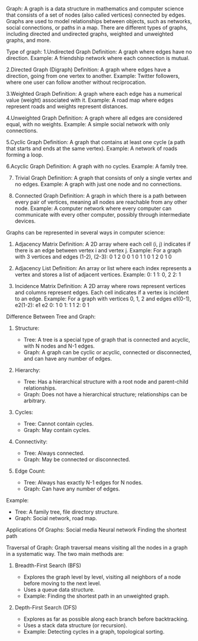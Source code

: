 Graph: A graph is a data structure in mathematics and computer science that consists of a set of nodes (also called vertices) connected by edges. Graphs are used to model relationships between objects, such as networks, social connections, or paths in a map. There are different types of graphs, including directed and undirected graphs, weighted and unweighted graphs, and more.

Type of graph: 
1.Undirected Graph
Definition: A graph where edges have no direction.
Example: A friendship network where each connection is mutual.

2.Directed Graph (Digraph)
Definition: A graph where edges have a direction, going from one vertex to another.
Example: Twitter followers, where one user can follow another without reciprocation.

3.Weighted Graph
Definition: A graph where each edge has a numerical value (weight) associated with it.
Example: A road map where edges represent roads and weights represent distances.

4.Unweighted Graph
Definition: A graph where all edges are considered equal, with no weights.
Example: A simple social network with only connections.

5.Cyclic Graph
Definition: A graph that contains at least one cycle (a path that starts and ends at the same vertex).
Example: A network of roads forming a loop.

6.Acyclic Graph
Definition: A graph with no cycles.
Example: A family tree.

7. Trivial Graph
Definition: A graph that consists of only a single vertex and no edges.
Example: A graph with just one node and no connections.

8. Connected Graph
Definition: A graph in which there is a path between every pair of vertices, meaning all nodes are reachable from any other node.
Example: A computer network where every computer can communicate with every other computer, possibly through intermediate devices.



<!-- Graph Representation: -->
Graphs can be represented in several ways in computer science:

1. Adjacency Matrix
Definition: A 2D array where each cell (i, j) indicates if there is an edge between vertex i and vertex j.
Example:
For a graph with 3 vertices and edges (1-2), (2-3):
    0 1 2
  0 0 1 0
  1 1 0 1
  2 0 1 0

2. Adjacency List
Definition: An array or list where each index represents a vertex and stores a list of adjacent vertices.
Example:
0: 1
1: 0, 2
2: 1

3. Incidence Matrix
Definition: A 2D array where rows represent vertices and columns represent edges. Each cell indicates if a vertex is incident to an edge.
Example:
For a graph with vertices 0, 1, 2 and edges e1(0-1), e2(1-2):
    e1 e2
0:  1  0
1:  1  1
2:  0  1



<!-- Difference between tree and graph -->

Difference Between Tree and Graph:

1. Structure:
   - Tree: A tree is a special type of graph that is connected and acyclic, with N nodes and N-1 edges.
   - Graph: A graph can be cyclic or acyclic, connected or disconnected, and can have any number of edges.

2. Hierarchy:
   - Tree: Has a hierarchical structure with a root node and parent-child relationships.
   - Graph: Does not have a hierarchical structure; relationships can be arbitrary.

3. Cycles:
   - Tree: Cannot contain cycles.
   - Graph: May contain cycles.

4. Connectivity:
   - Tree: Always connected.
   - Graph: May be connected or disconnected.

5. Edge Count:
   - Tree: Always has exactly N-1 edges for N nodes.
   - Graph: Can have any number of edges.

Example:
   - Tree: A family tree, file directory structure.
   - Graph: Social network, road map.


Applications Of Graphs:
                Social media
                Neural network
                Finding the shortest path


Traversal of Graph:
Graph traversal means visiting all the nodes in a graph in a systematic way. The two main methods are:

1. Breadth-First Search (BFS)
   - Explores the graph level by level, visiting all neighbors of a node before moving to the next level.
   - Uses a queue data structure.
   - Example: Finding the shortest path in an unweighted graph.

2. Depth-First Search (DFS)
   - Explores as far as possible along each branch before backtracking.
   - Uses a stack data structure (or recursion).
   - Example: Detecting cycles in a graph, topological sorting.
